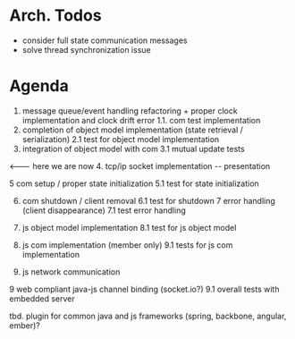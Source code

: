 # Arch. Todos
* consider full state communication messages
* solve thread synchronization issue


# Agenda
1. message queue/event handling refactoring + proper clock implementation and clock drift error
1.1. com test implementation
2. completion of object model implementation (state retrieval / serialization)
2.1 test for object model implementation
3. integration of object model with com 
3.1 mutual update tests

<--- here we are now
4. tcp/ip socket implementation
-- presentation

5 com setup / proper state initialization
5.1 test for state initialization

6. com shutdown / client removal
6.1 test for shutdown
7 error handling (client disappearance)
7.1 test error handling    

8. js object model implementation
8.1 test for js object model
9. js com implementation (member only)
9.1 tests for js com implementation
10. js network communication

9 web compliant java-js channel binding (socket.io?)
9.1 overall tests with embedded server

tbd.
plugin for common java and js frameworks (spring, backbone, angular, ember)?
